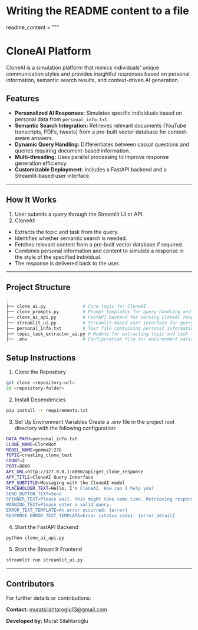 # Writing the README content to a file

readme_content = """
# CloneAI Platform

CloneAI is a simulation platform that mimics individuals' unique communication styles and provides insightful responses based on personal information, semantic search results, and context-driven AI generation.

## Features

- **Personalized AI Responses:** Simulates specific individuals based on personal data from `personal_info.txt`.
- **Semantic Search Integration:** Retrieves relevant documents (YouTube transcripts, PDFs, tweets) from a pre-built vector database for context-aware answers.
- **Dynamic Query Handling:** Differentiates between casual questions and queries requiring document-based information.
- **Multi-threading:** Uses parallel processing to improve response generation efficiency.
- **Customizable Deployment:** Includes a FastAPI backend and a Streamlit-based user interface.

---

## How It Works
1. User submits a query through the Streamlit UI or API.
2. CloneAI:
* Extracts the topic and task from the query.
* Identifies whether semantic search is needed.
* Fetches relevant content from a pre-built vector database if required.
* Combines personal information and content to simulate a response in the style of the specified individual.
* The response is delivered back to the user.
---

## Project Structure

```bash
.
├── clone_ai.py              # Core logic for CloneAI
├── clone_prompts.py         # Prompt templates for query handling and response generation
├── clone_ai_api.py          # FastAPI backend for serving CloneAI responses
├── streamlit_ui.py          # Streamlit-based user interface for querying CloneAI
├── personal_info.txt        # Text file containing personal information for AI simulation
├── topic_task_extractor_ai.py # Module for extracting topic and task from user queries
├── .env                     # Configuration file for environment variables

```
## Setup Instructions
1. Clone the Repository
```bash
git clone <repository-url>
cd <repository-folder>
```
2. Install Dependencies
```bash
pip install -r requirements.txt
```
3. Set Up Environment Variables
Create a .env file in the project root directory with the following configuration:

```bash
DATA_PATH=personal_info.txt
CLONE_NAME=CloneBot
MODEL_NAME=gemma2:27b
TOPIC=creating_clone_text
COUNT=2
PORT=8000
API_URL=http://127.0.0.1:8000/api/get_clone_response
APP_TITLE=CloneAI Query Interface
APP_SUBTITLE=Messaging with the CloneAI model
PLACEHOLDER_TEXT=Hello, I'm CloneAI. How can I help you?
SEND_BUTTON_TEXT=Send
SPINNER_TEXT=Please wait, this might take some time. Retrieving response from CloneAI...
WARNING_TEXT=Please enter a valid query.
ERROR_TEXT_TEMPLATE=An error occurred: {error}
RESPONSE_ERROR_TEXT_TEMPLATE=Error {status_code}: {error_detail}
```
4. Start the FastAPI Backend
```bash
python clone_ai_api.py
```
5. Start the Streamlit Frontend
```bash
streamlit run streamlit_ui.py
```

---


## Contributors

For further details or contributions: 

**Contact:** [muratsilahtaroglu13@gmail.com](mailto:muratsilahtaroglu13@gmail.com)

**Developed by:**  Murat Silahtaroğlu
